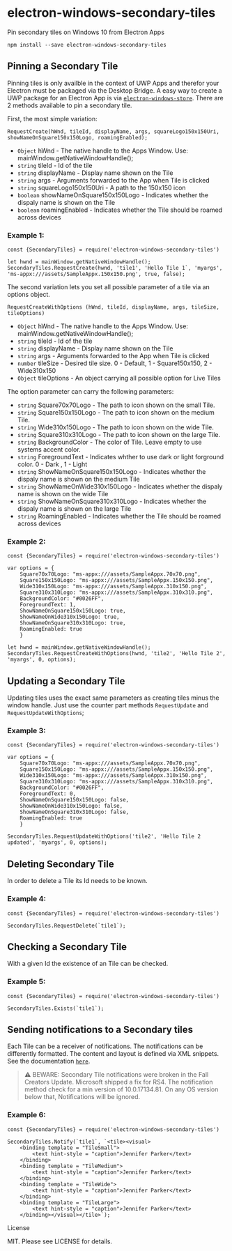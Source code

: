 # electron-windows-secondary-tiles
Pin secondary tiles on Windows 10 from Electron Apps

```
npm install --save electron-windows-secondary-tiles
```

## Pinning a Secondary Tile
Pinning tiles is only availble in the context of UWP Apps and therefor your Electron must be packaged via the Desktop Bridge. A easy way to create a UWP package for an Electron App is via [`electron-windows-store`](https://github.com/felixrieseberg/electron-windows-store).  There are 2 methods available to pin a secondary tile.

First, the most simple variation:
```
RequestCreate(hWnd, tileId, displayName, args, squareLogo150x150Uri, showNameOnSquare150x150Logo, roamingEnabled);
```

* `Object` hWnd - The native handle to the Apps Window. Use: mainWindow.getNativeWindowHandle();
* `string` tileId - Id of the tile
* `string` displayName - Display name shown on the Tile
* `string` args - Arguments forwarded to the App when Tile is clicked
* `string` squareLogo150x150Uri - A path to the 150x150 icon
* `boolean` showNameOnSquare150x150Logo - Indicates whether the dispaly name is shown on the Tile
* `boolean` roamingEnabled - Indicates whether the Tile should be roamed across devices

### Example 1:
```
const {SecondaryTiles} = require('electron-windows-secondary-tiles')

let hwnd = mainWindow.getNativeWindowHandle();
SecondaryTiles.RequestCreate(hwnd, 'tile1', 'Hello Tile 1`, 'myargs', 'ms-appx:///assets/SampleAppx.150x150.png', true, false);
```

The second variation lets you set all possible parameter of a tile via an options object.
```
RequestCreateWithOptions (hWnd, tileId, displayName, args, tileSize, tileOptions)
```

* `Object` hWnd - The native handle to the Apps Window. Use: mainWindow.getNativeWindowHandle();
* `string` tileId - Id of the tile
* `string` displayName - Display name shown on the Tile
* `string` args - Arguments forwarded to the App when Tile is clicked
* `number` tileSize - Desired tile size. 0 - Default, 1 - Square150x150, 2 - Wide310x150
* `Object` tileOptions - An object carrying all possible option for Live Tiles

The option parameter can carry the following parameters:

* `string` Square70x70Logo - The path to icon shown on the small Tile.
* `string` Square150x150Logo - The path to icon shown on the medium Tile.
* `string` Wide310x150Logo - The path to icon shown on the wide Tile.
* `string` Square310x310Logo - The path to icon shown on the large Tile.
* `string` BackgroundColor - The color of Tile. Leave empty to use systems accent color.
* `string` ForegroundText - Indicates whther to use dark or light forground color. 0 - Dark , 1 - Light
* `string` ShowNameOnSquare150x150Logo - Indicates whether the dispaly name is shown on the medium Tile
* `string` ShowNameOnWide310x150Logo - Indicates whether the dispaly name is shown on the wide Tile
* `string` ShowNameOnSquare310x310Logo - Indicates whether the dispaly name is shown on the large Tile
* `string` RoamingEnabled - Indicates whether the Tile should be roamed across devices


### Example 2:
```
const {SecondaryTiles} = require('electron-windows-secondary-tiles')

var options = {
    Square70x70Logo: "ms-appx:///assets/SampleAppx.70x70.png",
    Square150x150Logo: "ms-appx:///assets/SampleAppx.150x150.png",
    Wide310x150Logo: "ms-appx:///assets/SampleAppx.310x150.png",
    Square310x310Logo: "ms-appx:///assets/SampleAppx.310x310.png",
    BackgroundColor: "#0026FF",
    ForegroundText: 1,
    ShowNameOnSquare150x150Logo: true,
    ShowNameOnWide310x150Logo: true,
    ShowNameOnSquare310x310Logo: true,
    RoamingEnabled: true
    }

let hwnd = mainWindow.getNativeWindowHandle();
SecondaryTiles.RequestCreateWithOptions(hwnd, 'tile2', 'Hello Tile 2', 'myargs', 0, options);
```

## Updating a Secondary Tile
Updating tiles uses the exact same parameters as creating tiles minus the window handle. Just use the counter part methods `RequestUpdate` and `RequestUpdateWithOptions`;

### Example 3:

```
const {SecondaryTiles} = require('electron-windows-secondary-tiles')

var options = {
    Square70x70Logo: "ms-appx:///assets/SampleAppx.70x70.png",
    Square150x150Logo: "ms-appx:///assets/SampleAppx.150x150.png",
    Wide310x150Logo: "ms-appx:///assets/SampleAppx.310x150.png",
    Square310x310Logo: "ms-appx:///assets/SampleAppx.310x310.png",
    BackgroundColor: "#0026FF",
    ForegroundText: 0,
    ShowNameOnSquare150x150Logo: false,
    ShowNameOnWide310x150Logo: false,
    ShowNameOnSquare310x310Logo: false,
    RoamingEnabled: true
    }

SecondaryTiles.RequestUpdateWithOptions('tile2', 'Hello Tile 2 updated', 'myargs', 0, options);
```

## Deleting Secondary Tile
In order to delete a Tile its Id needs to be known.

### Example 4:
```
const {SecondaryTiles} = require('electron-windows-secondary-tiles')

SecondaryTiles.RequestDelete(`tile1`);
```

## Checking a Secondary Tile
With a given Id the existence of an Tile can be checked.

### Example 5:
```
const {SecondaryTiles} = require('electron-windows-secondary-tiles')

SecondaryTiles.Exists(`tile1`);
```

## Sending notifications to a Secondary tiles
Each Tile can be a receiver of notifications. The notifications can be differently formatted. The content and layout is defined via XML snippets. See the documentation [`here`](https://docs.microsoft.com/en-us/uwp/schemas/tiles/tilesschema/schema-root).

> :warning: BEWARE: Secondary Tile notifications were broken in the Fall Creators Update. Microsoft shipped a fix for RS4. The notification method check for a min version of 10.0.17134.81. On any OS version below that, Notifications will be ignored.

### Example 6:
```
const {SecondaryTiles} = require('electron-windows-secondary-tiles')

SecondaryTiles.Notify(`tile1`, `<tile><visual>
    <binding template = "TileSmall">
        <text hint-style = "caption">Jennifer Parker</text>
    </binding>
    <binding template = "TileMedium">
        <text hint-style = "caption">Jennifer Parker</text>
    </binding>
    <binding template = "TileWide">
        <text hint-style = "caption">Jennifer Parker</text>
    </binding>
    <binding template = "TileLarge">
        <text hint-style = "caption">Jennifer Parker</text>
    </binding></visual></tile>`);
```

License

MIT. Please see LICENSE for details.

